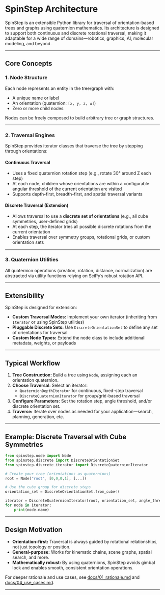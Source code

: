 # SpinStep Architecture

SpinStep is an extensible Python library for traversal of orientation-based trees and graphs using quaternion mathematics. Its architecture is designed to support both continuous and discrete rotational traversal, making it adaptable for a wide range of domains—robotics, graphics, AI, molecular modeling, and beyond.

---

## Core Concepts

### 1. **Node Structure**
Each node represents an entity in the tree/graph with:
- A unique name or label
- An orientation (quaternion: `[x, y, z, w]`)
- Zero or more child nodes

Nodes can be freely composed to build arbitrary tree or graph structures.

---

### 2. **Traversal Engines**
SpinStep provides iterator classes that traverse the tree by stepping through orientations:

#### **Continuous Traversal**
- Uses a fixed quaternion rotation step (e.g., rotate 30° around Z each step)
- At each node, children whose orientations are within a configurable angular threshold of the current orientation are visited
- Supports depth-first, breadth-first, and spatial traversal variants

#### **Discrete Traversal** (Extension)
- Allows traversal to use a **discrete set of orientations** (e.g., all cube symmetries, user-defined grids)
- At each step, the iterator tries all possible discrete rotations from the current orientation
- Enables traversal over symmetry groups, rotational grids, or custom orientation sets

---

### 3. **Quaternion Utilities**
All quaternion operations (creation, rotation, distance, normalization) are abstracted via utility functions relying on SciPy’s robust rotation API.

---

## Extensibility

SpinStep is designed for extension:
- **Custom Traversal Modes:** Implement your own iterator (inheriting from `Iterator` or using SpinStep utilities)
- **Pluggable Discrete Sets:** Use `DiscreteOrientationSet` to define any set of orientations for traversal
- **Custom Node Types:** Extend the node class to include additional metadata, weights, or payloads

---

## Typical Workflow

1. **Tree Construction:** Build a tree using `Node`, assigning each an orientation quaternion.
2. **Choose Traversal:** Select an iterator:
   - `QuaternionDepthIterator` for continuous, fixed-step traversal
   - `DiscreteQuaternionIterator` for group/grid-based traversal
3. **Configure Parameters:** Set the rotation step, angle threshold, and/or discrete orientation set.
4. **Traverse:** Iterate over nodes as needed for your application—search, planning, generation, etc.

---

## Example: Discrete Traversal with Cube Symmetries

```python
from spinstep.node import Node
from spinstep.discrete import DiscreteOrientationSet
from spinstep.discrete_iterator import DiscreteQuaternionIterator

# Create your tree (orientations as quaternions)
root = Node("root", [0,0,0,1], [...])

# Use the cube group for discrete steps
orientation_set = DiscreteOrientationSet.from_cube()

iterator = DiscreteQuaternionIterator(root, orientation_set, angle_threshold=0.3)
for node in iterator:
    print(node.name)
```

---

## Design Motivation

- **Orientation-first:** Traversal is always guided by rotational relationships, not just topology or position.
- **General-purpose:** Works for kinematic chains, scene graphs, spatial search, and more.
- **Mathematically robust:** By using quaternions, SpinStep avoids gimbal lock and enables smooth, consistent orientation operations.

For deeper rationale and use cases, see [docs/01_rationale.md](01_rationale.md) and [docs/04_use_cases.md](04_use_cases.md).

---
